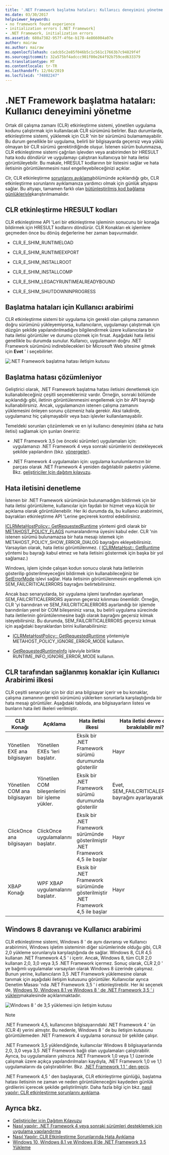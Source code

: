 ```yaml
---
title: '.NET Framework başlatma hataları: Kullanıcı deneyimini yönetme'
ms.date: 03/30/2017
helpviewer_keywords:
- no framework found experience
- initialization errors [.NET Framework]
- .NET Framework, initialization errors
ms.assetid: 680a7382-957f-4f6e-b178-4e866004a07e
author: mairaw
ms.author: mairaw
ms.openlocfilehash: cadcb5c2e85f046b5c1c561c17663b7c94829f4f
ms.sourcegitcommit: 32a575bf4adccc901f00e264f92b759ced633379
ms.translationtype: MT
ms.contentlocale: tr-TR
ms.lasthandoff: 12/04/2019
ms.locfileid: "74802247"
---
```

# <a name="net-framework-initialization-errors-managing-the-user-experience"></a>.NET Framework başlatma hataları: Kullanıcı deneyimini yönetme

Ortak dil çalışma zamanı (CLR) etkinleştirme sistemi, yönetilen uygulama kodunu çalıştırmak için kullanılacak CLR sürümünü belirler. Bazı durumlarda, etkinleştirme sistemi, yüklemek için CLR 'nin bir sürümünü bulamamayabilir. Bu durum genellikle bir uygulama, belirli bir bilgisayarda geçersiz veya yüklü olmayan bir CLR sürümü gerektirdiğinde oluşur. İstenen sürüm bulunmazsa, CLR etkinleştirme sistemi çağrılan işlevden veya arabirimden bir HRESULT hata kodu döndürür ve uygulamayı çalıştıran kullanıcıya bir hata iletisi görüntüleyebilir. Bu makale, HRESULT kodlarının bir listesini sağlar ve hata iletisinin görüntülenmesini nasıl engelleyebileceğinizi açıklar.

Clr, CLR etkinleştirme [sorunlarını ayıklama](how-to-debug-clr-activation-issues.md)bölümünde açıklandığı gıbı, CLR etkinleştirme sorunlarını ayıklamanıza yardımcı olmak için günlük altyapısı sağlar. Bu altyapı, tamamen farklı olan [bütünleştirilmiş kod bağlama günlükleriyle](../tools/fuslogvw-exe-assembly-binding-log-viewer.md)karıştırılmamalıdır.

## <a name="clr-activation-hresult-codes"></a>CLR etkinleştirme HRESULT kodları

CLR etkinleştirme API 'Leri bir etkinleştirme işleminin sonucunu bir konağa bildirmek için HRESULT kodlarını döndürür. CLR Konakları ek işlemlere geçmeden önce bu dönüş değerlerine her zaman başvurmalıdır.

- CLR_E_SHIM_RUNTIMELOAD

- CLR_E_SHIM_RUNTIMEEXPORT

- CLR_E_SHIM_INSTALLROOT

- CLR_E_SHIM_INSTALLCOMP

- CLR_E_SHIM_LEGACYRUNTIMEALREADYBOUND

- CLR_E_SHIM_SHUTDOWNINPROGRESS

## <a name="ui-for-initialization-errors"></a>Başlatma hataları için Kullanıcı arabirimi

CLR etkinleştirme sistemi bir uygulama için gerekli olan çalışma zamanının doğru sürümünü yükleyemiyorsa, kullanıcıların, uygulamayı çalıştırmak için düzgün şekilde yapılandırılmadığını bilgilendirmek üzere kullanıcılara bir hata iletisi görüntüler ve durumu çözmek için fırsat. Aşağıdaki hata iletisi genellikle bu durumda sunulur. Kullanıcı, uygulamanın doğru .NET Framework sürümünü indirebilecekleri bir Microsoft Web sitesine gitmek için **Evet** ' i seçebilirler.

![.NET Framework başlatma hatası iletişim kutusu](./media/initialization-errors-managing-the-user-experience/initialization-error-dialog.png "Başlatma hataları için tipik hata iletisi")

## <a name="resolving-the-initialization-error"></a>Başlatma hatası çözümleniyor

Geliştirici olarak, .NET Framework başlatma hatası iletisini denetlemek için kullanabileceğiniz çeşitli seçenekleriniz vardır. Örneğin, sonraki bölümde açıklandığı gibi, iletinin görüntülenmesini engellemek için bir API bayrağı kullanabilirsiniz. Ancak, uygulamanızın istenen çalışma zamanını yüklemesini önleyen sorunu çözmeniz hala gerekir. Aksi takdirde, uygulamanız hiç çalışmayabilir veya bazı işlevler kullanılamayabilir.

Temeldeki sorunları çözümlemek ve en iyi kullanıcı deneyimini (daha az hata iletisi) sağlamak için şunları öneririz:

- .NET Framework 3,5 (ve önceki sürümler) uygulamaları için: uygulamanızı .NET Framework 4 veya sonraki sürümlerini destekleyecek şekilde yapılandırın (bkz. [yönergeler](../migration-guide/how-to-configure-an-app-to-support-net-framework-4-or-4-5.md)).

- .NET Framework 4 uygulamaları için: uygulama kurulumlarınızın bir parçası olarak .NET Framework 4 yeniden dağıtılabilir paketini yükleme. Bkz. [geliştiriciler Için dağıtım kılavuzu](deployment-guide-for-developers.md).

## <a name="controlling-the-error-message"></a>Hata iletisini denetleme

İstenen bir .NET Framework sürümünün bulunamadığını bildirmek için bir hata iletisi görüntüleme, kullanıcılar için faydalı bir hizmet veya küçük bir açıklama olarak görüntülenebilir. Her iki durumda da, bu kullanıcı arabirimini, bayrakları etkinleştirme API 'Lerine geçirerek kontrol edebilirsiniz.

[ICLRMetaHostPolicy:: GetRequestedRuntime](../unmanaged-api/hosting/iclrmetahostpolicy-getrequestedruntime-method.md) yöntemi girdi olarak bir [METAHOST_POLICY_FLAGS](../unmanaged-api/hosting/metahost-policy-flags-enumeration.md) numaralandırma üyesini kabul eder. CLR 'nin istenen sürümü bulunamazsa bir hata mesajı istemek için METAHOST_POLICY_SHOW_ERROR_DIALOG bayrağını ekleyebilirsiniz. Varsayılan olarak, hata iletisi görüntülenmez. ( [ICLRMetaHost:: GetRuntime](../unmanaged-api/hosting/iclrmetahost-getruntime-method.md) yöntemi bu bayrağı kabul etmez ve hata iletisini göstermek için başka bir yol sağlamaz.)

Windows, işlem içinde çalışan kodun sonucu olarak hata iletilerinin gösterilip gösterilmeyeceğini bildirmek için kullanabileceğiniz bir [SetErrorMode](/windows/win32/api/errhandlingapi/nf-errhandlingapi-seterrormode) işlevi sağlar. Hata iletisinin görüntülenmesini engellemek için SEM_FAILCRITICALERRORS bayrağını belirtebilirsiniz.

Ancak bazı senaryolarda, bir uygulama işlemi tarafından ayarlanan SEM_FAILCRITICALERRORS ayarının geçersiz kılınması önemlidir. Örneğin, CLR 'yi barındıran ve SEM_FAILCRITICALERRORS ayarlandığı bir işlemde barındırılan yerel bir COM bileşeniniz varsa, bu belirli uygulama sürecinde hata iletilerinin görüntülenmesine bağlı olarak bayrağını geçersiz kılmak isteyebilirsiniz. Bu durumda, SEM_FAILCRITICALERRORS geçersiz kılmak için aşağıdaki bayraklardan birini kullanabilirsiniz:

- [ICLRMetaHostPolicy:: GetRequestedRuntime](../unmanaged-api/hosting/iclrmetahostpolicy-getrequestedruntime-method.md) yöntemiyle METAHOST_POLICY_IGNORE_ERROR_MODE kullanın.

- [GetRequestedRuntimeInfo](../unmanaged-api/hosting/getrequestedruntimeinfo-function.md) işleviyle birlikte RUNTIME_INFO_IGNORE_ERROR_MODE kullanın.

## <a name="ui-policy-for-clr-provided-hosts"></a>CLR tarafından sağlanmış konaklar için Kullanıcı Arabirimi ilkesi

CLR çeşitli senaryolar için bir dizi ana bilgisayar içerir ve bu konaklar, çalışma zamanının gerekli sürümünü yüklerken sorunlarla karşılaştığında bir hata mesajı görüntüler. Aşağıdaki tabloda, ana bilgisayarların listesi ve bunların hata ileti ilkeleri verilmiştir.

|CLR Konağı|Açıklama|Hata iletisi ilkesi|Hata iletisi devre dışı bırakılabilir mi?|
|--------------|-----------------|--------------------------|------------------------------------|
|Yönetilen EXE ana bilgisayarı|Yönetilen EXEs 'leri başlatır.|Eksik bir .NET Framework sürümü durumunda gösterilir|Hayır|
|Yönetilen COM ana bilgisayarı|Yönetilen COM bileşenlerini bir işleme yükler.|Eksik bir .NET Framework sürümü durumunda gösterilir|Evet, SEM_FAILCRITICALERRORS bayrağını ayarlayarak|
|ClickOnce ana bilgisayarı|ClickOnce uygulamalarını başlatır.|Eksik bir .NET Framework sürümünde gösterilmiştir .NET Framework 4,5 ile başlar|Hayır|
|XBAP Konağı|WPF XBAP uygulamalarını başlatır.|Eksik bir .NET Framework sürümünde gösterilmiştir .NET Framework 4,5 ile başlar|Hayır|

## <a name="windows-8-behavior-and-ui"></a>Windows 8 davranışı ve Kullanıcı arabirimi

CLR etkinleştirme sistemi, Windows 8 ' de aynı davranışı ve Kullanıcı arabirimini, Windows işletim sisteminin diğer sürümlerinde olduğu gibi, CLR 2,0 yükleme sorunlarıyla karşılaştığında de sağlar. Windows 8, CLR 4,5 kullanan .NET Framework 4,5 ' i içerir. Ancak, Windows 8, tüm CLR 2,0 kullanan 2,0, 3,0 veya 3,5 .NET Framework içermez. Sonuç olarak, CLR 2,0 ' ye bağımlı uygulamalar varsayılan olarak Windows 8 üzerinde çalışmaz. Bunun yerine, kullanıcıların 3,5 .NET Framework yüklemesine olanak tanımak için aşağıdaki iletişim kutusunu görüntüler. Kullanıcılar ayrıca Denetim Masası 'nda .NET Framework 3,5 ' i etkinleştirebilir. Her iki seçenek de, [Windows 10, Windows 8.1 ve Windows 8 ' de .NET Framework 3,5 ' i yüklein](../install/dotnet-35-windows-10.md)makalesinde açıklanmaktadır.

![Windows 8 ' de 3,5 yüklemesi için iletişim kutusu](./media/initialization-errors-managing-the-user-experience/install-framework-on-demand-dialog.png "İstek üzerine .NET Framework 3.5'i yükleme istemi")

> [!NOTE]
> .NET Framework 4,5, kullanıcının bilgisayarındaki .NET Framework 4 ' ün (CLR 4) yerini almıştır. Bu nedenle, Windows 8 ' de bu iletişim kutusunu görüntülemeden .NET Framework 4 uygulama sorunsuz bir şekilde çalışır.

.NET Framework 3,5 yüklendiğinde, kullanıcılar Windows 8 bilgisayarlarında 2,0, 3,0 veya 3,5 .NET Framework bağlı olan uygulamaları çalıştırabilir. Ayrıca, bu uygulamaların yalnızca .NET Framework 1,0 veya 1,1 üzerinde çalışmak üzere açıkça yapılandırılmaları kaydıyla, .NET Framework 1,0 ve 1,1 uygulamalarını da çalıştırabilirler. Bkz. [.NET Framework 1,1 ' den geçiş](../migration-guide/migrating-from-the-net-framework-1-1.md).

.NET Framework 4,5 ' den başlayarak, CLR etkinleştirme günlüğü, başlatma hatası iletisinin ne zaman ve neden görüntüleneceğini kaydeden günlük girdilerini içerecek şekilde geliştirilmiştir. Daha fazla bilgi için bkz. [nasıl yapılır: CLR etkinleştirme sorunlarını ayıklama](how-to-debug-clr-activation-issues.md).

## <a name="see-also"></a>Ayrıca bkz.

- [Geliştiriciler için Dağıtım Kılavuzu](deployment-guide-for-developers.md)
- [Nasıl yapılır: .NET Framework 4 veya sonraki sürümleri desteklemek için uygulama yapılandırma](../migration-guide/how-to-configure-an-app-to-support-net-framework-4-or-4-5.md)
- [Nasıl Yapılır: CLR Etkinleştirme Sorunlarında Hata Ayıklama](how-to-debug-clr-activation-issues.md)
- [Windows 10, Windows 8.1 ve Windows 8’de .NET Framework 3.5 Yükleme](../install/dotnet-35-windows-10.md)
